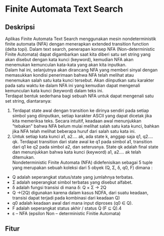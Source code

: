 # Finite Automata Text Search

## Deskripsi
Aplikas Finite Automata Text Search menggunakan mesin nondeterministik finite automata (NFA) dengan menerapkan extended transition function (delta topi). Dalam text search, penerapan konsep NFA (Non-deterministic Finite Automata) dapat digambarkan saat kita diberi satu set string yang akan disebut dengan kata kunci (keyword), kemudian NFA akan menemukan kemunculan kata-kata yang akan kita inputkan.<br/>
Dalam hal ini, selanjutnya akan dirancang NFA yang memberi sinyal dengan memasukkan kondisi penerimaan bahwa NFA telah melihat atau menemukan salah satu kata kunci tersebut. Akan diinputkan satu karakter pada satu waktu ke dalam NFA ini yang kemudian dapat mengenali kemunculan kata kunci (keyword) dalam teks ini.<br/>
Terdapat bentuk sederhana bagi sebuah NFA untuk dapat mengenali satu set string, diantaranya:<br/>
1. Terdapat state awal dengan transition ke dirinya sendiri pada setiap simbol yang diinputkan, setiap karakter ASCII yang dapat dicetak jika kita memeriksa teks. Secara intuitif, keadaan awal menunjukkan "tebakan" bahwa NFA belum mulai melihat salah satu kata kunci, bahkan jika NFA telah melihat beberapa huruf dari salah satu kata ini.<br/>
2. Untuk setiap kata kunci a1, a2…. ak, ada state k, anggap saja q1, q2…. qk. Terdapat transition dari state awal ke q1 pada simbol a1, transition dari q1 ke q2 pada simbol a2, dan seterusnya. State qk adalah final state dan menunjukkan bahwa kata kunci (keyword) a1, a2…. ak telah ditemukan.<br/>
Nondeterministic Finite Automata (NFA) didefenisikan sebagai 5 tuple yang merupakan sebuah koleksi dari 5 obyek (Q, Σ, δ, q0, F) dimana :
- Q adalah seperangkat status/state yang jumlahnya terbatas.
- Σ adalah seperangkat simbol terbatas yang disebut alfabet.
- δ adalah fungsi transisi di mana δ: Q × Σ → 2Q
- Q →(2Q) digunakan karena dalam kasus NDFA, dari suatu keadaan, transisi dapat terjadi pada kombinasi dari keadaan Q)
- q0 adalah keadaan awal dari mana input diproses (q0 ∈ Q).
- F adalah seperangkat status akhir / status Q (F ⊆ Q).4
- ε – NFA (epsilon Non – deterministic Finitie Automata)

## Fitur
